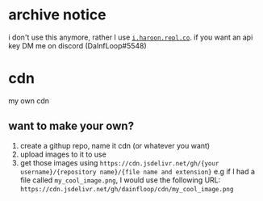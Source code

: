 # archive notice
i don't use this anymore, rather I use [`i.haroon.repl.co`](i.haroon.repl.co). if you want an api key DM me on discord (DaInfLoop#5548)

# cdn
my own cdn

## want to make your own?
1) create a githup repo, name it cdn (or whatever you want)
2) upload images to it to use
3) get those images using `https://cdn.jsdelivr.net/gh/{your username}/{repository name}/{file name and extension}`
 e.g if I had a file called `my_cool_image.png`, I would use the following URL: `https://cdn.jsdelivr.net/gh/dainfloop/cdn/my_cool_image.png`

